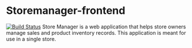# Storemanager-frontend
[![Build Status](https://travis-ci.org/armstrongsouljah/storemanager-frontend.svg?branch=develop)](https://travis-ci.org/armstrongsouljah/storemanager-frontend)
Store Manager is a web application that helps store owners manage sales and product inventory records. 
This application is meant for use in a single store.
